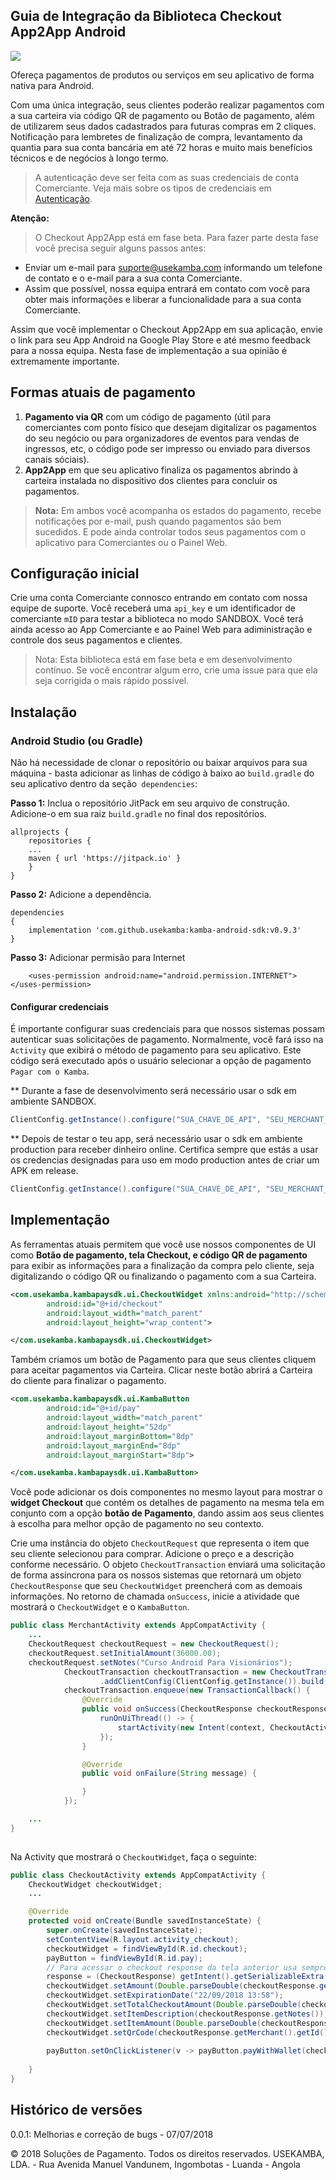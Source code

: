 ## Guia de Integração da Biblioteca Checkout App2App Android

[![](https://jitpack.io/v/usekamba/kamba-android-sdk.svg)](https://jitpack.io/#usekamba/kamba-android-sdk)

Ofereça pagamentos de produtos ou serviços em seu aplicativo de forma nativa para Android.

Com uma única integração, seus clientes poderão realizar pagamentos com a sua carteira via código QR de pagamento ou Botão de pagamento, além de utilizarem seus dados cadastrados para futuras compras em 2 cliques. Notificação para lembretes de finalização de compra, levantamento da quantia para sua conta bancária em até 72 horas e muito mais benefícios técnicos e de negócios à longo termo.

> A autenticação deve ser feita com as suas credenciais de conta Comerciante. Veja mais sobre os tipos de credenciais em [Autenticação](https://docs.usekamba.com/#autenticacao).

**Atenção:**
> O Checkout App2App está em fase beta. Para fazer parte desta fase você precisa seguir alguns passos antes:

- Enviar um e-mail para suporte@usekamba.com informando um telefone de contato e o e-mail para a sua conta Comerciante.
- Assim que possível, nossa equipa entrará em contato com você para obter mais informações e liberar a funcionalidade para a sua conta Comerciante.

Assim que você implementar o Checkout App2App em sua aplicação, envie o link para seu App Android na Google Play Store e até mesmo feedback para a nossa equipa. Nesta fase de implementação a sua opinião é extremamente importante.

## Formas atuais de pagamento
1. **Pagamento via QR** com um código de pagamento (útil para comerciantes com ponto físico que desejam digitalizar os pagamentos do seu negócio ou para organizadores de eventos para vendas de ingressos, etc, o código pode ser impresso ou enviado para diversos canais sóciais). 
2. **App2App** em que seu aplicativo finaliza os pagamentos abrindo à carteira instalada no dispositivo dos clientes para concluir os pagamentos. 

> **Nota:** Em ambos você acompanha os estados do pagamento, recebe notificações por e-mail, push quando pagamentos são bem sucedidos. E pode ainda controlar todos seus pagamentos com o aplicativo para Comerciantes ou o Painel Web.

## Configuração inicial
Crie uma conta Comerciante connosco entrando em contato com nossa equipe de suporte. Você receberá uma `api_key` e um identificador de comerciante `mID`  para testar a biblioteca no modo SANDBOX. Você terá ainda acesso ao App Comerciante e ao Painel Web para adiministração e controle dos seus pagamentos e clientes.

> Nota: Esta biblioteca está em fase beta e em desenvolvimento contínuo. Se você encontrar algum erro, crie uma issue para que ela seja corrigida o mais rápido possível.

## Instalação

### Android Studio (ou Gradle)

Não há necessidade de clonar o repositório ou baixar arquivos para sua máquina - basta adicionar as linhas de código à baixo ao `build.gradle` do seu aplicativo dentro da seção` dependencies`:

**Passo 1:** Inclua o repositório JitPack em seu arquivo de construção. Adicione-o em sua raiz `build.gradle` no final dos repositórios.
```
allprojects {
    repositories {
	...
	maven { url 'https://jitpack.io' }
    }
}
```

**Passo 2:** Adicione a dependência.

```
dependencies
{
	implementation 'com.github.usekamba:kamba-android-sdk:v0.9.3'
}
```

**Passo 3:** Adicionar permisão para Internet
```
    <uses-permission android:name="android.permission.INTERNET"></uses-permission>
```
#### Configurar credenciais
É importante configurar suas credenciais para que nossos sistemas possam autenticar suas solicitações de pagamento.
Normalmente, você fará isso na `Activity` que exibirá o método de pagamento para seu aplicativo. Este código será executado após o usuário selecionar a opção de pagamento `Pagar com o Kamba`.

** Durante a fase de desenvolvimento será necessário usar o sdk em ambiente SANDBOX.
```java
ClientConfig.getInstance().configure("SUA_CHAVE_DE_API", "SEU_MERCHANT_ID",ClientConfig.Environment.SANDBOX);
```

** Depois de testar o teu app, será necessário usar o sdk em ambiente production para receber dinheiro online. Certifica sempre que estás a usar os credencias designadas para uso em modo production antes de criar um APK em release. 
```java
ClientConfig.getInstance().configure("SUA_CHAVE_DE_API", "SEU_MERCHANT_ID",ClientConfig.Environment.PRODUCTION);
```

## Implementação
As ferramentas atuais permitem que você use nossos componentes de UI como **Botão de pagamento, tela Checkout, e código QR de pagamento** para exibir as informações para a finalização da compra pelo cliente, seja digitalizando o código QR ou finalizando o pagamento com a sua Carteira. 

```xml
<com.usekamba.kambapaysdk.ui.CheckoutWidget xmlns:android="http://schemas.android.com/apk/res/android"
        android:id="@+id/checkout"
        android:layout_width="match_parent"
        android:layout_height="wrap_content">

</com.usekamba.kambapaysdk.ui.CheckoutWidget>

```

Também criamos um botão de Pagamento para que seus clientes cliquem para aceitar pagamentos via Carteira. Clicar neste botão abrirá a Carteira do cliente para finalizar o pagamento.

```xml
<com.usekamba.kambapaysdk.ui.KambaButton
        android:id="@+id/pay"
        android:layout_width="match_parent"
        android:layout_height="52dp"
        android:layout_marginBottom="8dp"
        android:layout_marginEnd="8dp"
        android:layout_marginStart="8dp">

</com.usekamba.kambapaysdk.ui.KambaButton>
```
Você pode adicionar os dois componentes no mesmo layout para mostrar o **widget Checkout** que contém os detalhes de pagamento na mesma tela em conjunto com a opção **botão de Pagamento**, dando assim aos seus clientes à escolha para melhor opção de pagamento no seu contexto.

Crie uma instância do objeto `CheckoutRequest` que representa o item que seu cliente selecionou para comprar. Adicione o preço e a descrição conforme necessário. O objeto `CheckoutTransaction` enviará uma solicitação de forma assíncrona para os nossos sistemas que retornará um objeto `CheckoutResponse` que seu `CheckoutWidget` preencherá com as demoais informações. No retorno de chamada `onSuccess`, inicie a atividade que mostrará o `CheckoutWidget` e o `KambaButton`.
```java
public class MerchantActivity extends AppCompatActivity {
    ...
    CheckoutRequest checkoutRequest = new CheckoutRequest();
    checkoutRequest.setInitialAmount(36000.00);
    checkoutRequest.setNotes("Curso Android Para Visionários");
            CheckoutTransaction checkoutTransaction = new CheckoutTransactionBuilder().addCheckoutRequest(checkoutRequest)
                    .addClientConfig(ClientConfig.getInstance()).build();
            checkoutTransaction.enqueue(new TransactionCallback() {
                @Override
                public void onSuccess(CheckoutResponse checkoutResponse) {
                    runOnUiThread(() -> {
                        startActivity(new Intent(context, CheckoutActivity.class).putExtra("checkout", checkoutResponse));
                    });
                }

                @Override
                public void onFailure(String message) {

                }
            });

    ...
}
            
```

Na Activity que mostrará o `CheckoutWidget`, faça o seguinte:

```java 
public class CheckoutActivity extends AppCompatActivity {
    CheckoutWidget checkoutWidget;
    ...

    @Override
    protected void onCreate(Bundle savedInstanceState) {
        super.onCreate(savedInstanceState);
        setContentView(R.layout.activity_checkout);
        checkoutWidget = findViewById(R.id.checkout);
        payButton = findViewById(R.id.pay);
        // Para acessar o checkout response da tela anterior usa sempre response "(CheckoutResponse) getIntent().getSerializableExtra("checkout");
        response = (CheckoutResponse) getIntent().getSerializableExtra("checkout");
        checkoutWidget.setAmount(Double.parseDouble(checkoutResponse.getTotalAmount()));
        checkoutWidget.setExpirationDate("22/09/2018 13:58");
        checkoutWidget.setTotalCheckoutAmount(Double.parseDouble(checkoutResponse.getTotalAmount()));
        checkoutWidget.setItemDescription(checkoutResponse.getNotes());
        checkoutWidget.setItemAmount(Double.parseDouble(checkoutResponse.getTotalAmount()));
        checkoutWidget.setQrCode(checkoutResponse.getMerchant().getId());
    
        payButton.setOnClickListener(v -> payButton.payWithWallet(checkoutResponse, context));
    
    }
}
```

## Histórico de versões
0.0.1: Melhorias e correção de bugs - 07/07/2018


© 2018 Soluções de Pagamento. Todos os direitos reservados. USEKAMBA, LDA. - Rua Avenida Manuel Vandunem, Ingombotas - Luanda - Angola
